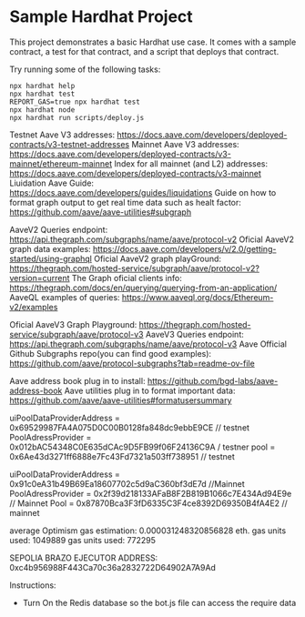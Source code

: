 # Sample Hardhat Project

This project demonstrates a basic Hardhat use case. It comes with a sample contract, a test for that contract, and a script that deploys that contract.

Try running some of the following tasks:

```shell
npx hardhat help
npx hardhat test
REPORT_GAS=true npx hardhat test
npx hardhat node
npx hardhat run scripts/deploy.js
```




Testnet Aave V3 addresses: https://docs.aave.com/developers/deployed-contracts/v3-testnet-addresses
Mainnet Aave V3 addresses: https://docs.aave.com/developers/deployed-contracts/v3-mainnet/ethereum-mainnet
Index for all mainnet (and L2) addresses: https://docs.aave.com/developers/deployed-contracts/v3-mainnet
Liuidation Aave Guide: https://docs.aave.com/developers/guides/liquidations
Guide on how to format graph output to get real time data such as healt factor: https://github.com/aave/aave-utilities#subgraph

AaveV2 Queries endpoint: https://api.thegraph.com/subgraphs/name/aave/protocol-v2
Oficial AaveV2 graph data examples: https://docs.aave.com/developers/v/2.0/getting-started/using-graphql
Oficial AaveV2 graph playGround: https://thegraph.com/hosted-service/subgraph/aave/protocol-v2?version=current
The Graph oficial clients info: https://thegraph.com/docs/en/querying/querying-from-an-application/
AaveQL examples of queries: https://www.aaveql.org/docs/Ethereum-v2/examples


Oficial AaveV3 Graph Playground: https://thegraph.com/hosted-service/subgraph/aave/protocol-v3
AaveV3 Queries endpoint: https://api.thegraph.com/subgraphs/name/aave/protocol-v3
Aave Official Github Subgraphs repo(you can find good examples): https://github.com/aave/protocol-subgraphs?tab=readme-ov-file


Aave address book plug in to install: https://github.com/bgd-labs/aave-address-book
Aave utilities plug in to format important data: https://github.com/aave/aave-utilities#formatusersummary

uiPoolDataProviderAddress = 0x69529987FA4A075D0C00B0128fa848dc9ebbE9CE // testnet
PoolAdressProvider = 0x012bAC54348C0E635dCAc9D5FB99f06F24136C9A / testner
pool = 0x6Ae43d3271ff6888e7Fc43Fd7321a503ff738951 // testnet

uiPoolDataProviderAddress = 0x91c0eA31b49B69Ea18607702c5d9aC360bf3dE7d //Mainnet 
PoolAdressProvider = 0x2f39d218133AFaB8F2B819B1066c7E434Ad94E9e // Mainnet
Pool = 0x87870Bca3F3fD6335C3F4ce8392D69350B4fA4E2 // mainnet



average Optimism gas estimation: 0.000031248320856828 eth.
gas units used: 1049889
gas units used: 772295


SEPOLIA BRAZO EJECUTOR ADDRESS: 0xc4b956988F443Ca70c36a2832722D64902A7A9Ad

Instructions:

- Turn On the Redis database so the bot.js file can access the require data